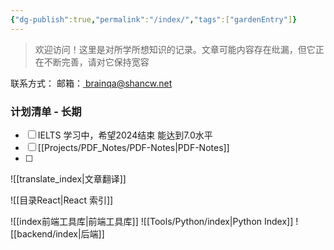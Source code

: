 ```yaml
---
{"dg-publish":true,"permalink":"/index/","tags":["gardenEntry"]}
---
```


> 欢迎访问！这里是对所学所想知识的记录。文章可能内容存在纰漏，但它正在不断完善，请对它保持宽容


联系方式：
邮箱：<a href="mailto:brainqa@shancw.net"> brainqa@shancw.net </a>

### 计划清单 - 长期
- [ ] IELTS 学习中，希望2024结束 能达到7.0水平
- [ ] [[Projects/PDF_Notes/PDF-Notes\|PDF-Notes]]
- [ ] 
![[translate_index\|文章翻译]]

![[目录React\|React 索引]]

![[index前端工具库\|前端工具库]]
![[Tools/Python/index\|Python Index]]
![[backend/index\|后端]]

